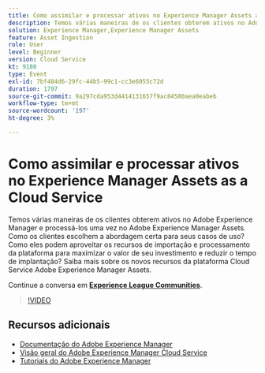 ```yaml
---
title: Como assimilar e processar ativos no Experience Manager Assets as a Cloud Service
description: Temos várias maneiras de os clientes obterem ativos no Adobe Experience Manager e processá-los uma vez no Adobe Experience Manager Assets. Como os clientes escolhem a abordagem certa para seus casos de uso? Como eles podem aproveitar os recursos de importação e processamento da plataforma para maximizar o valor de seu investimento e reduzir o tempo de implantação? Saiba mais sobre os novos recursos da plataforma Cloud Service Adobe Experience Manager Assets.
solution: Experience Manager,Experience Manager Assets
feature: Asset Ingestion
role: User
level: Beginner
version: Cloud Service
kt: 9180
type: Event
exl-id: 7bf484d6-29fc-44b5-99c1-cc3e6055c72d
duration: 1797
source-git-commit: 9a297cda953d4414131657f9ac84580aea0eabeb
workflow-type: tm+mt
source-wordcount: '197'
ht-degree: 3%

---
```


# Como assimilar e processar ativos no Experience Manager Assets as a Cloud Service

Temos várias maneiras de os clientes obterem ativos no Adobe Experience Manager e processá-los uma vez no Adobe Experience Manager Assets. Como os clientes escolhem a abordagem certa para seus casos de uso? Como eles podem aproveitar os recursos de importação e processamento da plataforma para maximizar o valor de seu investimento e reduzir o tempo de implantação? Saiba mais sobre os novos recursos da plataforma Cloud Service Adobe Experience Manager Assets.

Continue a conversa em **[Experience League Communities](https://adobe.ly/2Zq7dlg)**.

>[!VIDEO](https://video.tv.adobe.com/v/337773/?quality=12&learn=on&hidetitle=true)

## Recursos adicionais

- [Documentação do Adobe Experience Manager](https://experienceleague.adobe.com/docs/experience-manager-cloud-service.html)
- [Visão geral do Adobe Experience Manager Cloud Service](https://experienceleague.adobe.com/docs/experience-manager-cloud-service/overview/home.html)
- [Tutoriais do Adobe Experience Manager](https://experienceleague.adobe.com/docs/experience-manager-tutorials.html)
